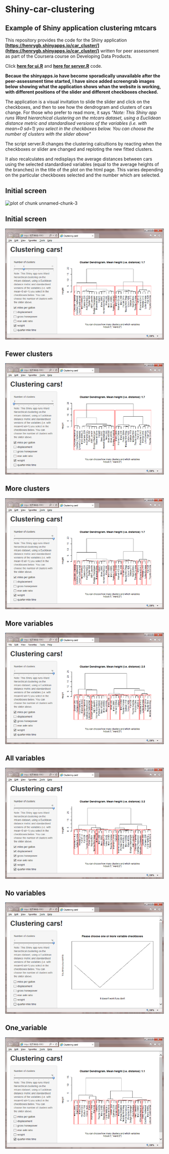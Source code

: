 Shiny-car-clustering
====================

Example of Shiny application clustering mtcars 
----------------------------------------------

This repository provides the code for the Shiny application 
**[https://henrygb.shinyapps.io/car_cluster/](https://henrygb.shinyapps.io/car_cluster/)** 
written for peer assessment as part of the Coursera course on 
Developing Data Products.

Click **[here for ui.R](https://github.com/Henrygb/Shiny-car-clustering/blob/master/car_cluster/ui.R)** 
and **[here for server.R](https://github.com/Henrygb/Shiny-car-clustering/blob/master/car_cluster/server.R)** code.

**Becaue the shinyapps.io have become sporadically unavailable after the peer-assessment time started, 
I have since added screengrab images below showing what the application shows whan the website is working, 
with different positions of the slider and different checkboxes checked.**  

The application is a visual invitation to slide the slider and 
click on the checkboxes, and then to see how the dendrogram and clusters of cars change.  For those 
who prefer to read more, it says *"Note: This Shiny app runs Ward hierarchical clustering 
on the mtcars dataset, using a Euclidean distance metric and standardised versions of the variables 
(i.e. with mean=0 sd=1) you select in the checkboxes below. You can choose the number of clusters with the slider above"* 

The script server.R changes the clustering calcultions by reacting when the checkboxes or slider 
are changed and reploting the new fitted clusters. 

It also recalculates and redisplays the average distances between cars
using the selected standardised variables 
(equal to the average heights of the branches) 
in the title of the plot on the html page. 
This varies depending on the particular checkboxes selected and the number which are selected. 

Initial screen
--------------

![plot of chunk unnamed-chunk-3](figures/unnamed-chunk-3.png) 

Initial screen
--------------

![plot of Initial_screen](figures/Initial_screen.png) 

Fewer clusters
--------------

![plot of Fewer_clusters](figures/Fewer_clusters.png) 

More clusters
--------------

![plot of More_clusters](figures/More_clusters.png) 

More variables
--------------

![plot of More_variables](figures/More_variables.png) 

All variables
--------------

![plot of All_variables](figures/All_variables.png) 

No variables
--------------

![plot of No_variables](figures/No_variables.png) 

One_variable
--------------

![plot of One_variable](figures/One_variable.png) 

 